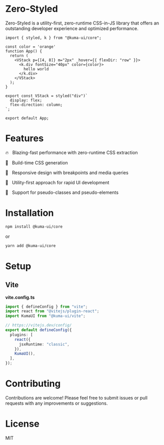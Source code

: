 # Zero-Styled

Zero-Styled is a utility-first, zero-runtime CSS-in-JS library that offers an outstanding developer experience and optimized performance.


```tsx
import { styled, k } from "@kuma-ui/core";

const color = 'orange'
function App() {
  return (
    <VStack p={[4, 8]} m="2px" _hover={{ flexDir: "row" }}>
      <k.div fontSize="40px" color={color}>
        hello world
      </k.div>
    </VStack>
  );
}

export const VStack = styled("div")`
  display: flex;
  flex-direction: column;
`;

export default App;
```

# Features

🔥 &nbsp; Blazing-fast performance with zero-runtime CSS extraction

🦄 &nbsp; Build-time CSS generation

🌳 &nbsp; Responsive design with breakpoints and media queries

🎨 &nbsp; Utility-first approach for rapid UI development

👋 &nbsp; Support for pseudo-classes and pseudo-elements

# Installation

```sh
npm install @kuma-ui/core
```

or 

```sh
yarn add @kuma-ui/core
```

# Setup

## Vite

**vite.config.ts**

```js:vite.config.ts
import { defineConfig } from "vite";
import react from "@vitejs/plugin-react";
import KumaUI from "@kuma-ui/vite";

// https://vitejs.dev/config/
export default defineConfig({
  plugins: [
    react({
      jsxRuntime: "classic",
    }),
    KumaUI(),
  ],
});
```

# Contributing
Contributions are welcome! Please feel free to submit issues or pull requests with any improvements or suggestions.

# License
MIT
